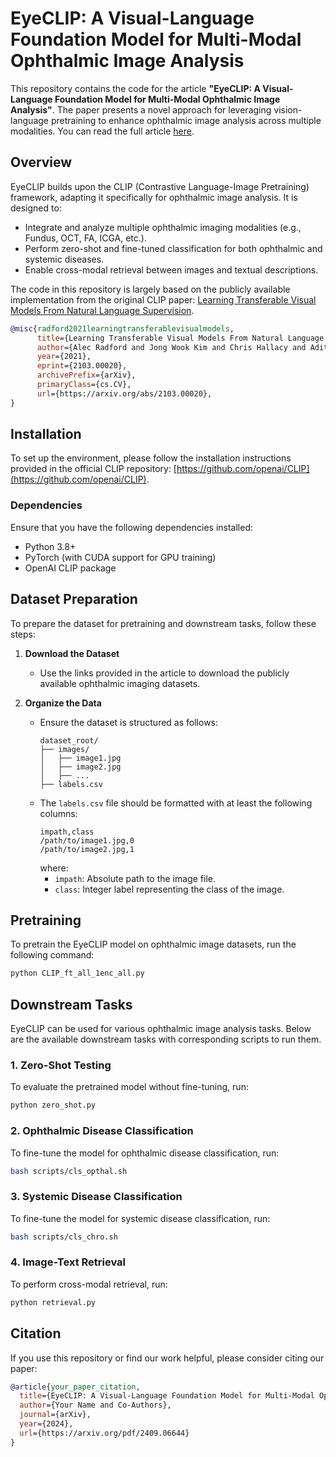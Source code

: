 # EyeCLIP: A Visual-Language Foundation Model for Multi-Modal Ophthalmic Image Analysis

This repository contains the code for the article **"EyeCLIP: A Visual-Language Foundation Model for Multi-Modal Ophthalmic Image Analysis"**. The paper presents a novel approach for leveraging vision-language pretraining to enhance ophthalmic image analysis across multiple modalities. You can read the full article [here](https://arxiv.org/pdf/2409.06644).

## Overview

EyeCLIP builds upon the CLIP (Contrastive Language-Image Pretraining) framework, adapting it specifically for ophthalmic image analysis. It is designed to:
- Integrate and analyze multiple ophthalmic imaging modalities (e.g., Fundus, OCT, FA, ICGA, etc.).
- Perform zero-shot and fine-tuned classification for both ophthalmic and systemic diseases.
- Enable cross-modal retrieval between images and textual descriptions.

The code in this repository is largely based on the publicly available implementation from the original CLIP paper: [Learning Transferable Visual Models From Natural Language Supervision](https://arxiv.org/abs/2103.00020).

```bibtex
@misc{radford2021learningtransferablevisualmodels,
      title={Learning Transferable Visual Models From Natural Language Supervision},
      author={Alec Radford and Jong Wook Kim and Chris Hallacy and Aditya Ramesh and Gabriel Goh and Sandhini Agarwal and Girish Sastry and Amanda Askell and Pamela Mishkin and Jack Clark and Gretchen Krueger and Ilya Sutskever},
      year={2021},
      eprint={2103.00020},
      archivePrefix={arXiv},
      primaryClass={cs.CV},
      url={https://arxiv.org/abs/2103.00020},
}
```

## Installation

To set up the environment, please follow the installation instructions provided in the official CLIP repository: [https://github.com/openai/CLIP](https://github.com/openai/CLIP).

### Dependencies
Ensure that you have the following dependencies installed:
- Python 3.8+
- PyTorch (with CUDA support for GPU training)
- OpenAI CLIP package

## Dataset Preparation

To prepare the dataset for pretraining and downstream tasks, follow these steps:

1. **Download the Dataset**
   - Use the links provided in the article to download the publicly available ophthalmic imaging datasets.

2. **Organize the Data**
   - Ensure the dataset is structured as follows:
     ```
     dataset_root/
     ├── images/
     │   ├── image1.jpg
     │   ├── image2.jpg
     │   ├── ...
     ├── labels.csv
     ```
   - The `labels.csv` file should be formatted with at least the following columns:
     ```csv
     impath,class
     /path/to/image1.jpg,0
     /path/to/image2.jpg,1
     ```
     where:
     - `impath`: Absolute path to the image file.
     - `class`: Integer label representing the class of the image.

## Pretraining

To pretrain the EyeCLIP model on ophthalmic image datasets, run the following command:

```bash
python CLIP_ft_all_1enc_all.py
```

## Downstream Tasks

EyeCLIP can be used for various ophthalmic image analysis tasks. Below are the available downstream tasks with corresponding scripts to run them.

### 1. Zero-Shot Testing
To evaluate the pretrained model without fine-tuning, run:
```bash
python zero_shot.py
```

### 2. Ophthalmic Disease Classification
To fine-tune the model for ophthalmic disease classification, run:
```bash
bash scripts/cls_opthal.sh
```

### 3. Systemic Disease Classification
To fine-tune the model for systemic disease classification, run:
```bash
bash scripts/cls_chro.sh
```

### 4. Image-Text Retrieval
To perform cross-modal retrieval, run:
```bash
python retrieval.py
```

## Citation

If you use this repository or find our work helpful, please consider citing our paper:
```bibtex
@article{your_paper_citation,
  title={EyeCLIP: A Visual-Language Foundation Model for Multi-Modal Ophthalmic Image Analysis},
  author={Your Name and Co-Authors},
  journal={arXiv},
  year={2024},
  url={https://arxiv.org/pdf/2409.06644}
}
```

